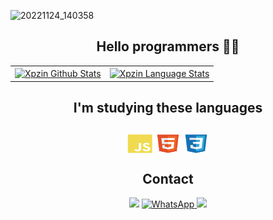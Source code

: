 
![20221124_140358](https://user-images.githubusercontent.com/106640668/203836911-595a827c-677b-44ee-8bf2-1b156bd25524.jpg)


<h2 align="center">Hello programmers 👨‍💻 </h2>

 <table align="center" width="100%" border="0">
    <tr>
      <td>
        <a href="https://github.com/mrxpzin">
          <img align="center"
            src="https://github-readme-stats.vercel.app/api?username=mrxpzin&include_all_commits=false&count_private=true&show_icons=true&line_height=20text_color=D3D3D3&bg_color=0d1117&hide_border=true&custom_title=Estatísticas%20do%20Github&locale=pt-br"
            alt="Xpzin Github Stats" />
        </a>
      </td>
      <td>
        <a href="https://github.com/mrxpzin">
          <img align="center"
            src="https://github-readme-stats.vercel.app/api/top-langs/?username=mrxpzin&text_color=D3D3D3&bg_color=0d1117&hide_border=true&layout=compact&locale=pt-br"
            alt="Xpzin Language Stats" />
        </a>
      </td>
    </tr>
  </table>


<div style="display: inline_block" align="center">
<h2 align="center">I'm studying these languages<h2>
  <img align="center" alt="Xpzin-Js" height="30" width="40" src="https://raw.githubusercontent.com/devicons/devicon/master/icons/javascript/javascript-plain.svg">
  <img align="center" alt="Xpzin-HTML" height="30" width="40" src="https://raw.githubusercontent.com/devicons/devicon/master/icons/html5/html5-original.svg">
  <img align="center" alt="Xpzin-CSS" height="30" width="40" src="https://raw.githubusercontent.com/devicons/devicon/master/icons/css3/css3-original.svg">
</div>




<div align="center"> 
<h2 align="center">Contact</h2>
   <a href="https://instagram.com/xpzin.dev" target="_blank"><img src="https://img.shields.io/badge/-Instagram-%23E4405F?style=for-the-badge&logo=instagram&logoColor=white" target="_blank"></a>
<a href="https://wa.me/5531972672023">
      <img
        src="https://img.shields.io/badge/Whatsapp-green?style=for-the-badge&color=green&logo=whatsapp&logoColor=white"
        alt="WhatsApp"/>
    </a>
<a href="https://discord.gg/YgS4AHPMSU" target="_blank"><img src="https://img.shields.io/badge/Discord-7289DA?style=for-the-badge&logo=discord&logoColor=white" target="_blank"></a>  
</div>



  

